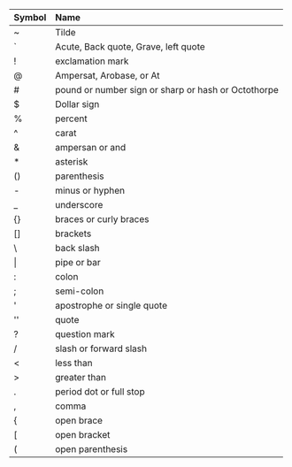 | Symbol | Name |
| :--- | :--- |
| ~ | Tilde |
| \` | Acute, Back quote, Grave, left quote |
| ! | exclamation mark |
| @ | Ampersat, Arobase, or At |
| \# | pound or number sign or sharp or hash or Octothorpe |
| $ | Dollar sign |
| % | percent |
| ^ | carat |
| & | ampersan or and |
| \* | asterisk |
| \(\) | parenthesis |
| - | minus or hyphen |
| \_ | underscore |
| {} | braces or curly braces |
| \[\] | brackets |
| \ | back slash |
| \| | pipe or bar |
| : | colon |
| ; | semi-colon |
| ' | apostrophe or single quote |
| '' | quote |
| ? | question mark |
| / | slash or forward slash |
| &lt; | less than |
| &gt; | greater than |
| . | period  dot or full stop |
| , | comma |
| { | open brace |
| \[ | open bracket |
| \( | open parenthesis |




